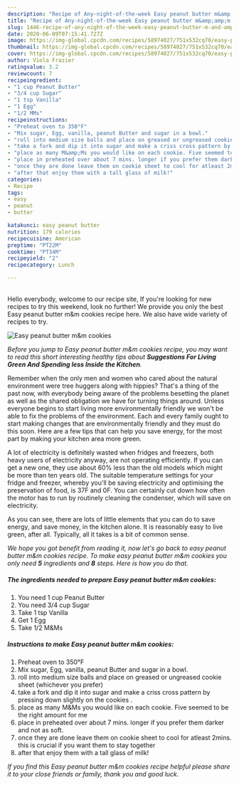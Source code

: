 ```yaml
---
description: "Recipe of Any-night-of-the-week Easy peanut butter m&amp;amp;m cookies"
title: "Recipe of Any-night-of-the-week Easy peanut butter m&amp;amp;m cookies"
slug: 1446-recipe-of-any-night-of-the-week-easy-peanut-butter-m-and-amp-m-cookies
date: 2020-06-09T07:15:41.727Z
image: https://img-global.cpcdn.com/recipes/58974027/751x532cq70/easy-peanut-butter-mm-cookies-recipe-main-photo.jpg
thumbnail: https://img-global.cpcdn.com/recipes/58974027/751x532cq70/easy-peanut-butter-mm-cookies-recipe-main-photo.jpg
cover: https://img-global.cpcdn.com/recipes/58974027/751x532cq70/easy-peanut-butter-mm-cookies-recipe-main-photo.jpg
author: Viola Frazier
ratingvalue: 3.2
reviewcount: 7
recipeingredient:
- "1 cup Peanut Butter"
- "3/4 cup Sugar"
- "1 tsp Vanilla"
- "1 Egg"
- "1/2 MMs"
recipeinstructions:
- "Preheat oven to 350°F"
- "Mix sugar, Egg, vanilla, peanut Butter and sugar in a bowl."
- "roll into medium size balls and place on greased or ungreased cookie sheet (whichever you prefer)"
- "take a fork and dip it into sugar and make a criss cross pattern by pressing down slightly on the cookies ."
- "place as many M&amp;Ms you would like on each cookie. Five seemed to be the right amount for me"
- "place in preheated over about 7 mins. longer if you prefer them darker and not as soft."
- "once they are done leave them on cookie sheet to cool for atleast 2mins. this is crucial if you want them to stay together"
- "after that enjoy them with a tall glass of milk!"
categories:
- Recipe
tags:
- easy
- peanut
- butter

katakunci: easy peanut butter 
nutrition: 179 calories
recipecuisine: American
preptime: "PT22M"
cooktime: "PT34M"
recipeyield: "2"
recipecategory: Lunch

---
```

<br>
Hello everybody, welcome to our recipe site, If you're looking for new recipes to try this weekend, look no further! We provide you only the best Easy peanut butter m&amp;m cookies recipe here. We also have wide variety of recipes to try.
<br>


![Easy peanut butter m&amp;m cookies](https://img-global.cpcdn.com/recipes/58974027/751x532cq70/easy-peanut-butter-mm-cookies-recipe-main-photo.jpg)

<i>Before you jump to Easy peanut butter m&amp;m cookies recipe, you may want to read this short interesting healthy tips about 
<strong>Suggestions For Living Green And Spending less Inside the Kitchen</strong>.</i>
</br>

Remember when the only men and women who cared about the natural environment were tree huggers along with hippies? That's a thing of the past now, with everybody being aware of the problems besetting the planet as well as the shared obligation we have for turning things around. Unless everyone begins to start living more environmentally friendly we won't be able to fix the problems of the environment. Each and every family ought to start making changes that are environmentally friendly and they must do this soon. Here are a few tips that can help you save energy, for the most part by making your kitchen area more green.

A lot of electricity is definitely wasted when fridges and freezers, both heavy users of electricity anyway, are not operating efficiently. If you can get a new one, they use about 60% less than the old models which might be more than ten years old. The suitable temperature settings for your fridge and freezer, whereby you'll be saving electricity and optimising the preservation of food, is 37F and 0F. You can certainly cut down how often the motor has to run by routinely cleaning the condenser, which will save on electricity.

As you can see, there are lots of little elements that you can do to save energy, and save money, in the kitchen alone. It is reasonably easy to live green, after all. Typically, all it takes is a bit of common sense.


<i>We hope you got benefit from reading it, now let's go back to easy peanut butter m&amp;m cookies recipe. To make easy peanut butter m&amp;m cookies you only need <strong>5</strong> ingredients and <strong>8</strong> steps. Here is how you do that.
</i>

##### The ingredients needed to prepare Easy peanut butter m&amp;m cookies:

1. You need 1 cup Peanut Butter
1. You need 3/4 cup Sugar
1. Take 1 tsp Vanilla
1. Get 1 Egg
1. Take 1/2 M&amp;Ms


##### Instructions to make Easy peanut butter m&amp;m cookies:

1. Preheat oven to 350°F
1. Mix sugar, Egg, vanilla, peanut Butter and sugar in a bowl.
1. roll into medium size balls and place on greased or ungreased cookie sheet (whichever you prefer)
1. take a fork and dip it into sugar and make a criss cross pattern by pressing down slightly on the cookies .
1. place as many M&amp;Ms you would like on each cookie. Five seemed to be the right amount for me
1. place in preheated over about 7 mins. longer if you prefer them darker and not as soft.
1. once they are done leave them on cookie sheet to cool for atleast 2mins. this is crucial if you want them to stay together
1. after that enjoy them with a tall glass of milk!


<i>If you find this Easy peanut butter m&amp;m cookies recipe helpful please share it to your close friends or family, thank you and good luck.</i>
